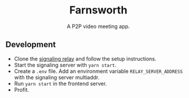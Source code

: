 <div align="center">
  <h1>Farnsworth</h1>
  <p>A P2P video meeting app.<p>
</div>

## Development

- Clone the [signaling relay](https://github.com/PsychoLlama/p2p-signaling-relay) and follow the setup instructions.
- Start the signaling server with `yarn start`.
- Create a `.env` file. Add an environment variable `RELAY_SERVER_ADDRESS` with the signaling server multiaddr.
- Run `yarn start` in the frontend server.
- Profit.

